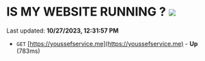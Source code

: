 # IS MY WEBSITE RUNNING ? [![](https://img.shields.io/static/v1?label=Sponsor&message=%E2%9D%A4&logo=GitHub&color=%23fe8e86)](https://github.com/sponsors/<username>)

Last updated: **10/27/2023, 12:31:57 PM**

- `GET` [https://youssefservice.me](https://youssefservice.me) - **Up** (783ms)
